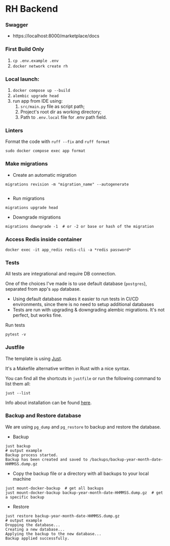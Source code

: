 # RH Backend


### Swagger
* https://localhost:8000/marketplace/docs

### First Build Only
1. `cp .env.example .env`
2. `docker network create rh`

### Local launch:
1. `docker compose up --build`
2. `alembic upgrade head`
3. run app from IDE using:
   1) `src/main.py` file as script path;
   2) Project's root dir as working directory;
   3) Path to `.env.local` file for .env path field.

### Linters
Format the code with `ruff --fix` and `ruff format`
```shell
sudo docker compose exec app format
```

### Make migrations
- Create an automatic migration
```shell
migrations revision -m "migration_name" --autogenerate


```
- Run migrations
```shell
migrations upgrade head
```
- Downgrade migrations
```shell
migrations downgrade -1  # or -2 or base or hash of the migration
```

### Access Redis inside container
```shell
docker exec -it app_redis redis-cli -a *redis password*
```

### Tests
All tests are integrational and require DB connection. 

One of the choices I've made is to use default database (`postgres`), separated from app's `app` database.
- Using default database makes it easier to run tests in CI/CD environments, since there is no need to setup additional databases
- Tests are run with upgrading & downgrading alembic migrations. It's not perfect, but works fine. 

Run tests
```shell
pytest -v
```
### Justfile
The template is using [Just](https://github.com/casey/just). 

It's a Makefile alternative written in Rust with a nice syntax.

You can find all the shortcuts in `justfile` or run the following command to list them all:
```shell
just --list
```
Info about installation can be found [here](https://github.com/casey/just#packages).
### Backup and Restore database
We are using `pg_dump` and `pg_restore` to backup and restore the database.
- Backup
```shell
just backup
# output example
Backup process started.
Backup has been created and saved to /backups/backup-year-month-date-HHMMSS.dump.gz
```

- Copy the backup file or a directory with all backups to your local machine
```shell
just mount-docker-backup  # get all backups
just mount-docker-backup backup-year-month-date-HHMMSS.dump.gz  # get a specific backup
```
- Restore
```shell
just restore backup-year-month-date-HHMMSS.dump.gz
# output example
Dropping the database...
Creating a new database...
Applying the backup to the new database...
Backup applied successfully.
```
